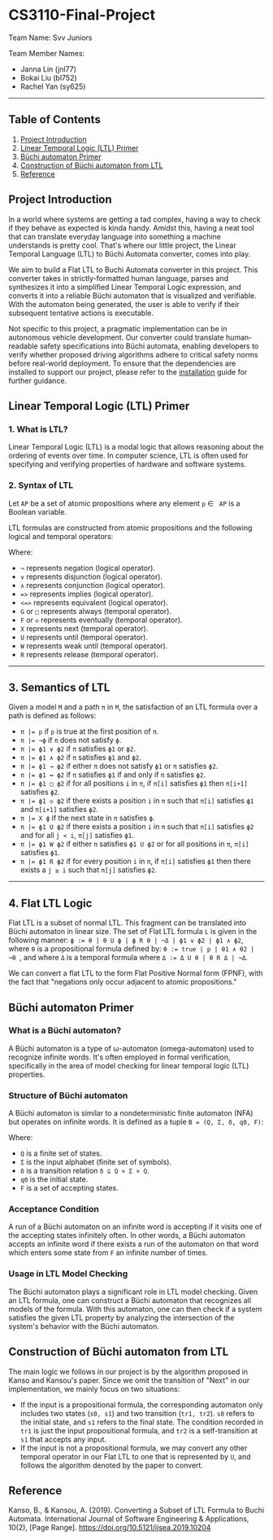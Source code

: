 # CS3110-Final-Project

Team Name: Svv Juniors

Team Member Names:

- Janna Lin (jnl77)
- Bokai Liu (bl752)
- Rachel Yan (sy625)

---
## Table of Contents
1. [Project Introduction](#intro)
2. [Linear Temporal Logic (LTL) Primer](#ltl)
3. [Büchi automaton Primer](#buchi)
4. [Construction of Büchi automaton from LTL](#conv)
5. [Reference](#ref)
   
## <a name = "intro">Project Introduction</a>
In a world where systems are getting a tad complex, having a way to check if they behave as expected is kinda handy. Amidst this, having a neat tool that can translate everyday language into something a machine understands is pretty cool. That's where our little project, the Linear Temporal Language (LTL) to Büchi Automata converter, comes into play.

We aim to build a Flat LTL to Buchi Automata converter in this project. This converter takes in strictly-formatted human language, parses and synthesizes it into a simplified Linear Temporal Logic expression, and converts it into a reliable Büchi automaton that is visualized and verifiable. With the automaton being generated, the user is able to verify if their subsequent tentative actions is executable. 

Not specific to this project, a pragmatic implementation can be in autonomous vehicle development. Our converter could translate human-readable safety specifications into Büchi automata, enabling developers to verify whether proposed driving algorithms adhere to critical safety norms before real-world deployment. To ensure that the dependencies are installed to support our project, please refer to the [installation](INSTALL.md) guide for further guidance.

## <a name = "ltl">Linear Temporal Logic (LTL) Primer</a>

### 1. What is LTL?

Linear Temporal Logic (LTL) is a modal logic that allows reasoning about the ordering of events over time. In computer science, LTL is often used for specifying and verifying properties of hardware and software systems.

### 2. Syntax of LTL

Let `AP` be a set of atomic propositions where any element `p` $\in$ ` AP` is a Boolean variable.

LTL formulas are constructed from atomic propositions and the following logical and temporal operators:


Where:
- `¬` represents negation (logical operator).
- `∨` represents disjunction (logical operator).
- `∧` represents conjunction (logical operator).
- `=>` represents implies (logical operator).
- `<=>` represents equivalent (logical operator).
- `G` or `□` represents always (temporal operator).
- `F` or `◇` represents eventually (temporal operator).
- `X` represents next (temporal operator).
- `U` represents until (temporal operator).
- `W` represents weak until (temporal operator).
- `R` represents release (temporal operator).

---

## 3. Semantics of LTL

Given a model `M` and a path `π` in `M`, the satisfaction of an LTL formula over a path is defined as follows:

- `π |= p` if `p` is true at the first position of `π`.
- `π |= ¬ϕ` if `π` does not satisfy `ϕ`.
- `π |= ϕ1 ∨ ϕ2` if `π` satisfies `ϕ1` or `ϕ2`.
- `π |= ϕ1 ∧ ϕ2` if `π` satisfies `ϕ1` and `ϕ2`.
- `π |= ϕ1 → ϕ2` if either `π` does not satisfy `ϕ1` or `π` satisfies `ϕ2`.
- `π |= ϕ1 ↔ ϕ2` if `π` satisfies `ϕ1` if and only if `π` satisfies `ϕ2`.
- `π |= ϕ1 □ ϕ2` if for all positions `i` in `π`, if `π[i]` satisfies `ϕ1` then `π[i+1]` satisfies `ϕ2`.
- `π |= ϕ1 ◇ ϕ2` if there exists a position `i` in `π` such that `π[i]` satisfies `ϕ1` and `π[i+1]` satisfies `ϕ2`.
- `π |= X ϕ` if the next state in `π` satisfies `ϕ`.
- `π |= ϕ1 U ϕ2` if there exists a position `i` in `π` such that `π[i]` satisfies `ϕ2` and for all `j < i`, `π[j]` satisfies `ϕ1`.
- `π |= ϕ1 W ϕ2` if either `π` satisfies `ϕ1 U ϕ2` or for all positions in `π`, `π[i]` satisfies `ϕ1`.
- `π |= ϕ1 R ϕ2` if for every position `i` in `π`, if `π[i]` satisfies `ϕ1` then there exists a `j ≥ i` such that `π[j]` satisfies `ϕ2`.
  
---
## 4. Flat LTL Logic
Flat LTL is a subset of normal LTL. This fragment can be translated into Büchi automaton in linear size. The set of Flat LTL formula `L` is given in the following manner:
`ϕ := θ | θ U ϕ | ϕ R θ | ¬Δ | ϕ1 ∨ ϕ2 | ϕ1 ∧ ϕ2`, where `θ` is a propositional formula defined by: `θ := true | p | θ1 ∧ θ2 | ¬θ `, and where `Δ` is a temporal formula where `Δ := Δ U θ | θ R Δ | ¬Δ`.

We can convert a flat LTL to the form Flat Positive Normal form (FPNF), with the fact that "negations only occur adjacent to atomic propositions."


## <a name = "buchi">Büchi automaton Primer</a>

### What is a Büchi automaton?

A Büchi automaton is a type of ω-automaton (omega-automaton) used to recognize infinite words. It's often employed in formal verification, specifically in the area of model checking for linear temporal logic (LTL) properties.

### Structure of Büchi automaton

A Büchi automaton is similar to a nondeterministic finite automaton (NFA) but operates on infinite words. It is defined as a tuple `B = (Q, Σ, δ, q0, F)`:


Where:
- `Q` is a finite set of states.
- `Σ` is the input alphabet (finite set of symbols).
- `δ` is a transition relation `δ ⊆ Q × Σ × Q`.
- `q0` is the initial state.
- `F` is a set of accepting states.

### Acceptance Condition

A run of a Büchi automaton on an infinite word is accepting if it visits one of the accepting states infinitely often. In other words, a Büchi automaton accepts an infinite word if there exists a run of the automaton on that word which enters some state from `F` an infinite number of times.

### Usage in LTL Model Checking

The Büchi automaton plays a significant role in LTL model checking. Given an LTL formula, one can construct a Büchi automaton that recognizes all models of the formula. With this automaton, one can then check if a system satisfies the given LTL property by analyzing the intersection of the system's behavior with the Büchi automaton.

## <a name = "conv"> Construction of Büchi automaton from LTL </a>
The main logic we follows in our project is by the algorithm proposed in Kanso and Kansou's paper. Since we omit the transition of "Next" in our implementation, we mainly focus on two situations:
- If the input is a propositional formula, the corresponding automaton only includes two states (`s0, s1`) and two transition (`tr1, tr2`). `s0` refers to the initial state, and `s1` refers to the final state. The condition recorded in `tr1` is just the input propositional formula, and `tr2` is a self-transition at `s1` that accepts any input. 
- If the input is not a propositional formula, we may convert any other temporal operator in our Flat LTL to one that is represented by `U`, and follows the algorithm denoted by the paper to convert.

## <a name = "ref"> Reference </a>
Kanso, B., & Kansou, A. (2019). Converting a Subset of LTL Formula to Buchi Automata. 
  International Journal of Software Engineering & Applications, 10(2), [Page Range]. 
  https://doi.org/10.5121/ijsea.2019.10204


